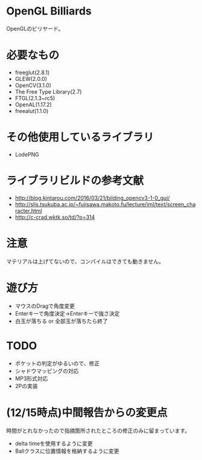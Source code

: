 # OpenGL Billiards
OpenGLのビリヤード。

# 必要なもの
* freeglut(2.8.1)
* GLEW(2.0.0)
* OpenCV(3.1.0)
* The Free Type Library(2.7)
* FTGL(2.1.3~rc5)
* OpenAL(1.17.2)
* freealut(1.1.0)

# その他使用しているライブラリ
* LodePNG

# ライブラリビルドの参考文献
* http://blog.kintarou.com/2016/03/21/bilding_opencv3-1-0_gui/
* http://slis.tsukuba.ac.jp/~fujisawa.makoto.fu/lecture/iml/text/screen_character.html
* http://c-crad.wktk.so/td/?p=314

# 注意
マテリアルは上げてないので、コンパイルはできても動きません。

# 遊び方
* マウスのDragで角度変更
* Enterキーで角度決定→Enterキーで強さ決定
* 白玉が落ちる or 全部玉が落ちたら終了

# TODO
* ポケットの判定がゆるいので、修正
* シャドウマッピングの対応
* MP3形式対応
* 2Pの実装

# (12/15時点)中間報告からの変更点
時間がとれなかったので指摘箇所されたところの修正のみに留まっています。
* delta timeを使用するように変更
* Ballクラスに位置情報を格納するように変更
